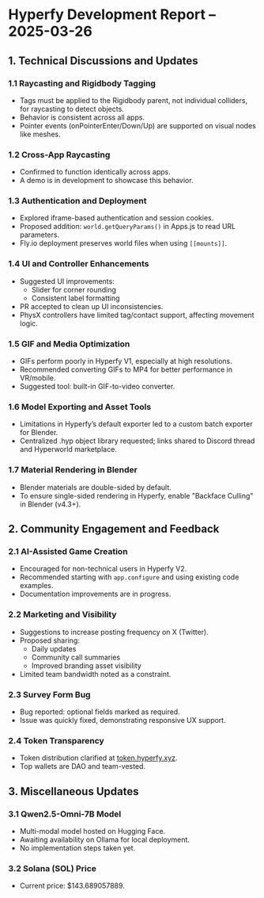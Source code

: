 # Hyperfy Development Report – 2025-03-26

## 1. Technical Discussions and Updates

### 1.1 Raycasting and Rigidbody Tagging
- Tags must be applied to the Rigidbody parent, not individual colliders, for raycasting to detect objects.
- Behavior is consistent across all apps.
- Pointer events (onPointerEnter/Down/Up) are supported on visual nodes like meshes.

### 1.2 Cross-App Raycasting
- Confirmed to function identically across apps.
- A demo is in development to showcase this behavior.

### 1.3 Authentication and Deployment
- Explored iframe-based authentication and session cookies.
- Proposed addition: `world.getQueryParams()` in Apps.js to read URL parameters.
- Fly.io deployment preserves world files when using `[[mounts]]`.

### 1.4 UI and Controller Enhancements
- Suggested UI improvements:
  - Slider for corner rounding
  - Consistent label formatting
- PR accepted to clean up UI inconsistencies.
- PhysX controllers have limited tag/contact support, affecting movement logic.

### 1.5 GIF and Media Optimization
- GIFs perform poorly in Hyperfy V1, especially at high resolutions.
- Recommended converting GIFs to MP4 for better performance in VR/mobile.
- Suggested tool: built-in GIF-to-video converter.

### 1.6 Model Exporting and Asset Tools
- Limitations in Hyperfy’s default exporter led to a custom batch exporter for Blender.
- Centralized .hyp object library requested; links shared to Discord thread and Hyperworld marketplace.

### 1.7 Material Rendering in Blender
- Blender materials are double-sided by default.
- To ensure single-sided rendering in Hyperfy, enable "Backface Culling" in Blender (v4.3+).

## 2. Community Engagement and Feedback

### 2.1 AI-Assisted Game Creation
- Encouraged for non-technical users in Hyperfy V2.
- Recommended starting with `app.configure` and using existing code examples.
- Documentation improvements are in progress.

### 2.2 Marketing and Visibility
- Suggestions to increase posting frequency on X (Twitter).
- Proposed sharing:
  - Daily updates
  - Community call summaries
  - Improved branding asset visibility
- Limited team bandwidth noted as a constraint.

### 2.3 Survey Form Bug
- Bug reported: optional fields marked as required.
- Issue was quickly fixed, demonstrating responsive UX support.

### 2.4 Token Transparency
- Token distribution clarified at [token.hyperfy.xyz](https://token.hyperfy.xyz).
- Top wallets are DAO and team-vested.

## 3. Miscellaneous Updates

### 3.1 Qwen2.5-Omni-7B Model
- Multi-modal model hosted on Hugging Face.
- Awaiting availability on Ollama for local deployment.
- No implementation steps taken yet.

### 3.2 Solana (SOL) Price
- Current price: $143.689057889.